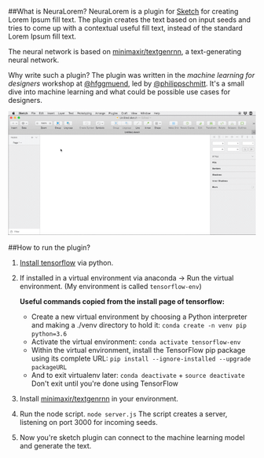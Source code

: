 ##What is NeuraLorem?
NeuraLorem is a plugin for [Sketch](https://www.sketchapp.com/) for creating Lorem Ipsum fill text.
The plugin creates the text based on input seeds and tries to come up with a contextual useful fill text, instead of the standard Lorem Ipsum fill text.

The neural network is based on [minimaxir/textgenrnn](https://github.com/minimaxir/textgenrnn), a text-generating neural network.

Why write such a plugin?
The plugin was written in the *machine learning for designers* workshop at [@hfggmuend](https://www.hfg-gmuend.de/), led by [@philippschmitt](https://philippschmitt.com/). It's a small dive into machine learning and what could be possible use cases for designers.

![Neuralorem in Action](Resources/Neuraloreminaction.gif)

##How to run the plugin?

1. [Install tensorflow](https://www.tensorflow.org/install) via python.
2. If installed in a virtual environment via anaconda -> Run the virtual environment. (My environment is called `tensorflow-env`)

	**Useful commands copied from the install page of tensorflow:**
	
	*  Create a new virtual environment by choosing a Python interpreter and making a ./venv directory to hold it: `conda create -n venv pip python=3.6`
	*	Activate the virtual environment: `conda activate tensorflow-env `
	*	Within the virtual environment, install the TensorFlow pip package using its complete URL:	`pip install --ignore-installed --upgrade packageURL`
	* 	And to exit virtualenv later: `conda deactivate` + `source deactivate`
	Don't exit until you're done using TensorFlow

4.	Install [minimaxir/textgenrnn](https://github.com/minimaxir/textgenrnn) in your environment.

5. Run the node script. `node server.js`
	The script creates a server, listening on port 3000 for incoming seeds.
6. Now you're sketch plugin can connect to the machine learning model and generate the text.